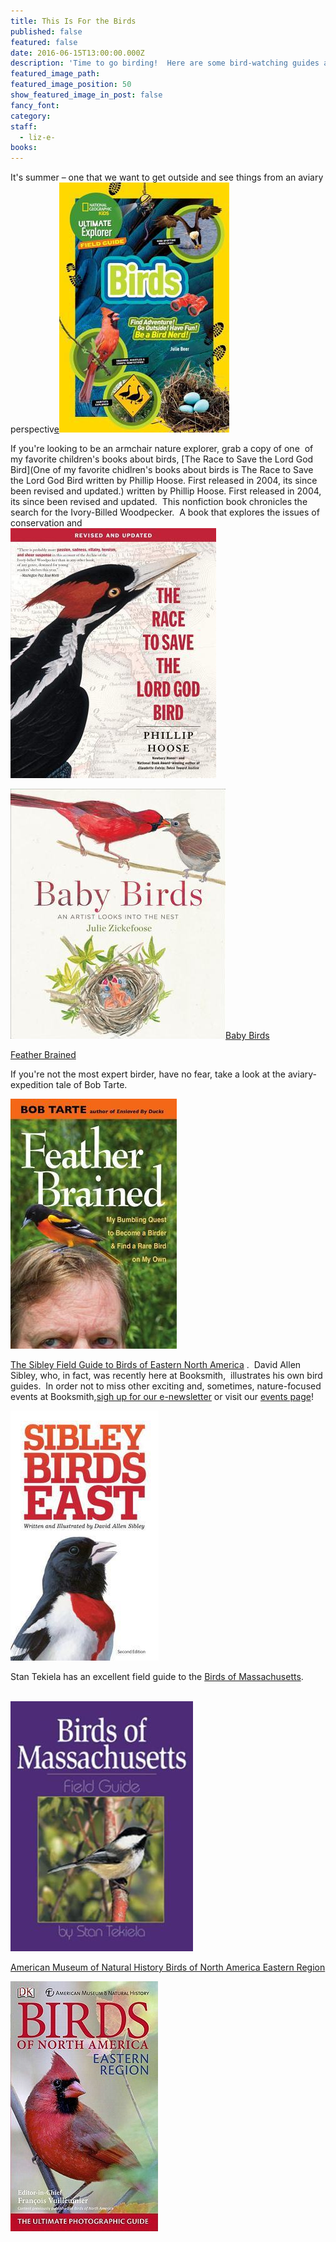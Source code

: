 ```yaml
---
title: This Is For the Birds
published: false
featured: false
date: 2016-06-15T13:00:00.000Z
description: 'Time to go birding!  Here are some bird-watching guides and tales.'
featured_image_path:
featured_image_position: 50
show_featured_image_in_post: false
fancy_font:
category:
staff:
  - liz-e-
books:
---
```



It's summer – one that we want to get outside and see things from an aviary perspectiv<u>e</u>[![](/uploads/versions/9781426322990---x----272-400x---.jpg)](http://www.brooklinebooksmith-shop.com/book/9781426322990)

If you're looking to be an armchair nature explorer, grab a copy of one&nbsp; of my favorite children's books about birds, [The Race to Save the Lord God Bird](One of my favorite chidlren's books about birds is The  Race to Save  the Lord God Bird written by Phillip  Hoose.  First released in 2004, its since  been revised  and updated.) written by Phillip Hoose. First released in 2004, its since been revised and updated.&nbsp; This nonfiction book chronicles the search for the Ivory-Billed Woodpecker.&nbsp; A book that explores the issues of conservation and
<br>[![](/uploads/versions/9781250073716---x----329-400x---.jpg)](http://www.brooklinebooksmith-shop.com/book/9781250073716)

[![](/uploads/versions/9780544206700---x----344-400x---.jpg)](http://www.brooklinebooksmith-shop.com/book/9780544206700)[Baby Birds](http://www.brooklinebooksmith-shop.com/book/9780544206700)

[Feather Brained](http://www.brooklinebooksmith-shop.com/book/9780472119868)

If you're not the most expert birder, have no fear, take a look at the aviary-expedition tale of Bob Tarte.

[![](/uploads/versions/9780472119868---x----266-400x---.jpg)](http://www.brooklinebooksmith-shop.com/book/9780472119868)

[The Sibley Field Guide to Birds of Eastern North America](http://www.brooklinebooksmith-shop.com/book/9780307957917) .&nbsp; David Allen Sibley, who, in fact, was recently here at Booksmith,&nbsp; illustrates his own bird guides.&nbsp; In order not to miss other exciting and, sometimes, nature-focused events at Booksmith,[sigh up for our e-newsletter](http://www.brooklinebooksmith.com/about-us/) or visit our [events page](http://www.brooklinebooksmith.com/events/)!

[![](/uploads/versions/9780307957917---x----237-400x---.jpg)](http://www.brooklinebooksmith-shop.com/book/9780307957917)

Stan Tekiela has an excellent field guide to the [Birds of Massachusetts](http://www.brooklinebooksmith-shop.com/book/9781885061881).

<br>[![](/uploads/versions/9781885061881---x----292-400x---.jpg)](http://www.brooklinebooksmith-shop.com/book/9781885061881)

[American Museum of Natural History Birds of North America Eastern Region](http://www.brooklinebooksmith-shop.com/book/9780756658670)

[![](/uploads/versions/9780756658670---x----236-400x---.jpg)](http://www.brooklinebooksmith-shop.com/book/9780756658670)

&nbsp;